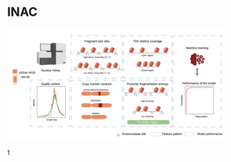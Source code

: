 # INAC

![Uploading image.png…](https://github.com/jacklee2thu/INAC/blob/main/image/workflow.jpg)

1

